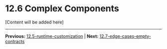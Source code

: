 # 12.6 Complex Components

[Content will be added here]

---

**Previous:** [12.5-runtime-customization](./12.5-runtime-customization.md) | **Next:** [12.7-edge-cases-empty-contracts](./12.7-edge-cases-empty-contracts.md)
